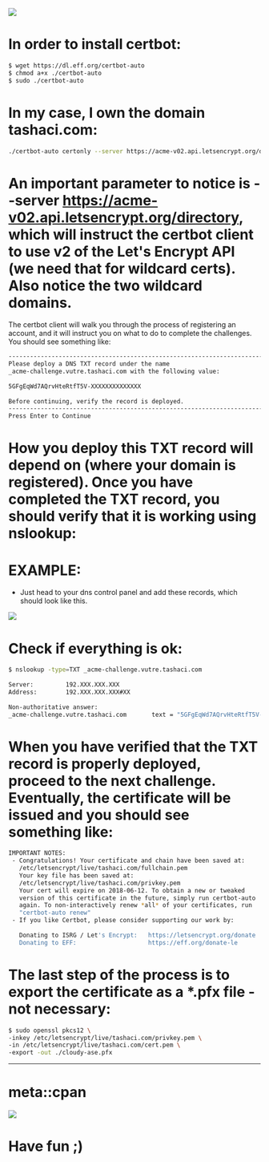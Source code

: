 
![](https://github.com/nu11secur1ty/Linux_Deployment_Administration_Hacks/blob/master/Wildcard%20SSL%20Certificates%20with%20Let-s%20Encrypt%20-%20multiple%20domain%20setup/maxresdefault.jpg)


# In order to install certbot:

```bash
$ wget https://dl.eff.org/certbot-auto
$ chmod a+x ./certbot-auto
$ sudo ./certbot-auto
```
# In my case, I own the domain tashaci.com:

```bash
./certbot-auto certonly --server https://acme-v02.api.letsencrypt.org/directory --manual --preferred-challenges dns -d *.tashaci.com -d *.vutre.tashaci.com
```
# An important parameter to notice is --server https://acme-v02.api.letsencrypt.org/directory, which will instruct the certbot client to use v2 of the Let's Encrypt API (we need that for wildcard certs). Also notice the two wildcard domains.

The certbot client will walk you through the process of registering an account, and it will instruct you on what to do to complete the challenges. You should see something like:

```bash
-------------------------------------------------------------------------------
Please deploy a DNS TXT record under the name
_acme-challenge.vutre.tashaci.com with the following value:
 
5GFgEqWd7AQrvHteRtfT5V-XXXXXXXXXXXXXX
 
Before continuing, verify the record is deployed.
-------------------------------------------------------------------------------
Press Enter to Continue
```
# How you deploy this TXT record will depend on (where your domain is registered). Once you have completed the TXT record, you should verify that it is working using nslookup:
# EXAMPLE:

- Just head to your dns control panel and add these records, which should look like this.

![](https://github.com/nu11secur1ty/Linux_Deployment_Administration_Hacks/blob/master/Wildcard%20SSL%20Certificates%20with%20Let-s%20Encrypt%20-%20multiple%20domain%20setup/shot/image.png)

# Check if everything is ok:
```bash
$ nslookup -type=TXT _acme-challenge.vutre.tashaci.com
 
Server:         192.XXX.XXX.XXX
Address:        192.XXX.XXX.XXX#XX
 
Non-authoritative answer:
_acme-challenge.vutre.tashaci.com       text = "5GFgEqWd7AQrvHteRtfT5V-XXXXXXXXXXXXXX"
```
# When you have verified that the TXT record is properly deployed, proceed to the next challenge. Eventually, the certificate will be issued and you should see something like:

```bash
IMPORTANT NOTES:
 - Congratulations! Your certificate and chain have been saved at:
   /etc/letsencrypt/live/tashaci.com/fullchain.pem
   Your key file has been saved at:
   /etc/letsencrypt/live/tashaci.com/privkey.pem
   Your cert will expire on 2018-06-12. To obtain a new or tweaked
   version of this certificate in the future, simply run certbot-auto
   again. To non-interactively renew *all* of your certificates, run
   "certbot-auto renew"
 - If you like Certbot, please consider supporting our work by:
 
   Donating to ISRG / Let's Encrypt:   https://letsencrypt.org/donate
   Donating to EFF:                    https://eff.org/donate-le
 ```

# The last step of the process is to export the certificate as a *.pfx file - not necessary:

```bash
$ sudo openssl pkcs12 \
-inkey /etc/letsencrypt/live/tashaci.com/privkey.pem \
-in /etc/letsencrypt/live/tashaci.com/cert.pem \
-export -out ./cloudy-ase.pfx
```

--------------------------------------------------------------------------------------------------------------

# meta::cpan

![](https://github.com/nu11secur1ty/Linux_Deployment_Administration_Hacks/blob/master/Wildcard%20SSL%20Certificates%20with%20Let-s%20Encrypt%20-%20multiple%20domain%20setup/shot/raulmatei_gmail_com-metacpan-111220.png)



# Have fun ;)

